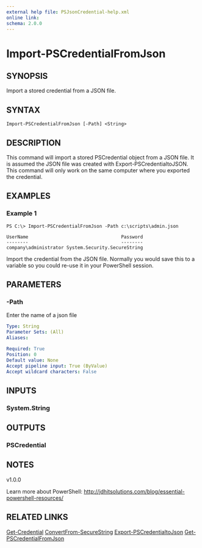 ```yaml
---
external help file: PSJsonCredential-help.xml
online link:
schema: 2.0.0
---
```


# Import-PSCredentialFromJson

## SYNOPSIS
Import a stored credential from a JSON file.

## SYNTAX

```
Import-PSCredentialFromJson [-Path] <String>
```

## DESCRIPTION
This command will import a stored PSCredential object from a JSON file. It is assumed the JSON file was created with Export-PSCredentialtoJSON. This command will only work on the same computer where you exported the credential.
## EXAMPLES

### Example 1
```
PS C:\> Import-PSCredentialFromJson -Path c:\scripts\admin.json

UserName                                  Password
--------                                  --------
company\administrator System.Security.SecureString

```

Import the credential from the JSON file. Normally you would save this to a variable so you could re-use it in your PowerShell session.

## PARAMETERS

### -Path
Enter the name of a json file

```yaml
Type: String
Parameter Sets: (All)
Aliases: 

Required: True
Position: 0
Default value: None
Accept pipeline input: True (ByValue)
Accept wildcard characters: False
```

## INPUTS

### System.String


## OUTPUTS

### PSCredential

## NOTES
v1.0.0

Learn more about PowerShell:
http://jdhitsolutions.com/blog/essential-powershell-resources/


## RELATED LINKS
[Get-Credential]()
[ConvertFrom-SecureString]()
[Export-PSCredentialtoJson](Export-PSCredentialToJson)
[Get-PSCredentialFromJson](Get-PSCredentialFromJson)
